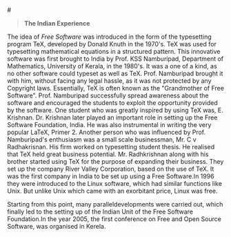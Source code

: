 #<blockquote><strong>The Indian Experience</strong></blockquote>
<p>The idea of <em> Free Software</em> was introduced in the form of the typesetting program TeX, developed by Donald Knuth in the 1970's. TeX was used for typesetting mathematical equations in a structured pattern. This innovative software was first brought to India by Prof. KSS Namburipad, Department of Mathematics, University of Kerala, in the 1980's. It was a one of a kind, as no other software could typeset as well as TeX. Prof. Namburipad brought it with him, without facing any legal hassle, as it was not protected by any Copyright laws. Essentially, TeX is often known as the "Grandmother of Free Software". Prof. Namburipad successfully spread awareness about the software and encouraged the students to exploit the opportunity provided by the software. One student who was greatly inspired by using TeX was, E. Krishnan. Dr. Krishnan later played an important role in setting up the Free Software Foundation, India. He was also instrumental in writing the very popular LaTeX, Primer 2. Another person who was influenced by Prof. Namburipad's enthusiasm was a small scale businessman, Mr. C v Radhakrisnan. His firm worked on typesetting student thesis. He realised that TeX held great business potential. Mr. Radhkrishnan along with his brother started using TeX for the purpose of expanding their business. They set up the company River Valley Corporation, based on the use of TeX. It was the first company in India to be set up using a Free Software.In 1996 they were introduced to the Linux software, which had similar functions like Unix. But unlike Unix which came with an exorbitant price, Linux was free.</p>
<p>Starting from this point, many paralleldevelopments were carried out, which finally led to the setting up of the Indian Unit of the Free Software Foundation.In the year 2005, the first conference on Free and Open Source Software, was organised in Kerela.</p>
